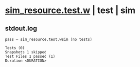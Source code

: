 # [sim_resource.test.w](../../../../../tests/valid/sim_resource.test.w) | test | sim

## stdout.log
```log
pass ─ sim_resource.test.wsim (no tests)

Tests (0)
Snapshots 1 skipped
Test Files 1 passed (1)
Duration <DURATION>
```

